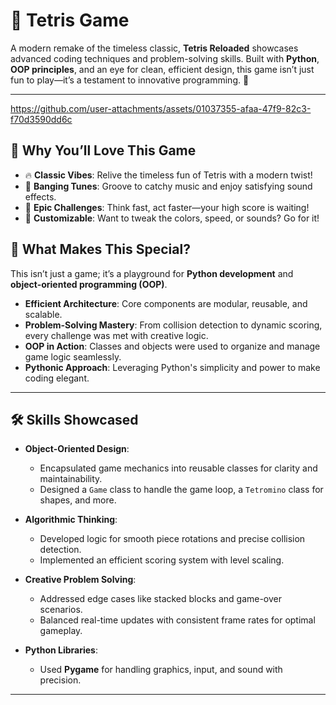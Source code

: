 # 🎲 **Tetris Game**  

A modern remake of the timeless classic, **Tetris Reloaded** showcases advanced coding techniques and problem-solving skills. Built with **Python**, **OOP principles**, and an eye for clean, efficient design, this game isn’t just fun to play—it’s a testament to innovative programming. 🚀  

---


https://github.com/user-attachments/assets/01037355-afaa-47f9-82c3-f70d3590dd6c


## 🌟 Why You’ll Love This Game

- 🔥 **Classic Vibes**: Relive the timeless fun of Tetris with a modern twist!
- 🎵 **Banging Tunes**: Groove to catchy music and enjoy satisfying sound effects.
- 🎯 **Epic Challenges**: Think fast, act faster—your high score is waiting!
- 🎨 **Customizable**: Want to tweak the colors, speed, or sounds? Go for it!

## 🧩 **What Makes This Special?**  
This isn’t just a game; it’s a playground for **Python development** and **object-oriented programming (OOP)**.  
- **Efficient Architecture**: Core components are modular, reusable, and scalable.  
- **Problem-Solving Mastery**: From collision detection to dynamic scoring, every challenge was met with creative logic.  
- **OOP in Action**: Classes and objects were used to organize and manage game logic seamlessly.  
- **Pythonic Approach**: Leveraging Python's simplicity and power to make coding elegant.  

---

## 🛠️ **Skills Showcased**  
- **Object-Oriented Design**:  
  - Encapsulated game mechanics into reusable classes for clarity and maintainability.  
  - Designed a `Game` class to handle the game loop, a `Tetromino` class for shapes, and more.  

- **Algorithmic Thinking**:  
  - Developed logic for smooth piece rotations and precise collision detection.  
  - Implemented an efficient scoring system with level scaling.  

- **Creative Problem Solving**:  
  - Addressed edge cases like stacked blocks and game-over scenarios.  
  - Balanced real-time updates with consistent frame rates for optimal gameplay.  

- **Python Libraries**:  
  - Used **Pygame** for handling graphics, input, and sound with precision.  

---
